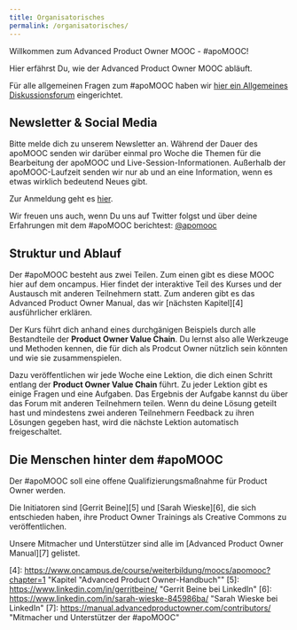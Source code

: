 ```yaml
---
title: Organisatorisches
permalink: /organisatorisches/
---
```


Willkommen zum Advanced Product Owner MOOC - #apoMOOC!

Hier erfährst Du, wie der Advanced Product Owner MOOC abläuft.

Für alle allgemeinen Fragen zum #apoMOOC haben wir [hier ein Allgemeines Diskussionsforum][1] eingerichtet.

## Newsletter & Social Media

Bitte melde dich zu unserem Newsletter an.
Während der Dauer des apoMOOC senden wir darüber einmal pro Woche die Themen für die Bearbeitung der apoMOOC und Live-Session-Informationen.
Außerhalb der apoMOOC-Laufzeit senden wir nur ab und an eine Information, wenn es etwas wirklich bedeutend Neues gibt.

Zur Anmeldung geht es [hier][2].

Wir freuen uns auch, wenn Du uns auf Twitter folgst und über deine Erfahrungen mit dem #apoMOOC berichtest: [@apomooc][3]

## Struktur und Ablauf

Der #apoMOOC besteht aus zwei Teilen.
Zum einen gibt es diese MOOC hier auf dem oncampus.
Hier findet der interaktive Teil des Kurses und der Austausch mit anderen Teilnehmern statt.
Zum anderen gibt es das Advanced Product Owner Manual, das wir [nächsten Kapitel][4] ausführlicher erklären.

Der Kurs führt dich anhand eines durchgänigen Beispiels durch alle Bestandteile der **Product Owner Value Chain**.
Du lernst also alle  Werkzeuge und Methoden kennen, die für dich als Prodcut Owner nützlich sein könnten und wie sie zusammenspielen.

Dazu veröffentlichen wir jede Woche eine Lektion, die dich einen Schritt entlang der **Product Owner Value Chain** führt.
Zu jeder Lektion gibt es einige Fragen und eine Aufgaben.
Das Ergebnis der Aufgabe kannst du über das Forum mit anderen Teilnehmern teilen.
Wenn du deine Lösung geteilt hast und mindestens zwei anderen Teilnehmern Feedback zu ihren Lösungen gegeben hast, wird die nächste Lektion automatisch freigeschaltet.

## Die Menschen hinter dem #apoMOOC

Der #apoMOOC soll eine offene Qualifizierungsmaßnahme für Product Owner werden.

Die Initiatoren sind [Gerrit Beine][5] und [Sarah Wieske][6], die sich entschieden haben, ihre Product Owner Trainings als Creative Commons zu veröffentlichen.

Unsere Mitmacher und Unterstützer sind alle im [Advanced Product Owner Manual][7] gelistet.

[1]:	https://www.oncampus.de/course/weiterbildung/moocs/apomooc/section-0/47546-allgemeines-diskussionsforum-zum-apomooc "Allgemeines Diskussionsforum zum #apoMOOC"
[2]:	https://advancedproductowner.com/newsletter/ "Anmeldung zum Advanced Product Owner MOOC-Newsletter"
[3]:	https://twitter.com/apomooc "#apoMOCC auf Twitter"
[4]:	https://www.oncampus.de/course/weiterbildung/moocs/apomooc?chapter=1 "Kapitel "Advanced Product Owner-Handbuch""
[5]:	https://www.linkedin.com/in/gerritbeine/ "Gerrit Beine bei LinkedIn"
[6]:	https://www.linkedin.com/in/sarah-wieske-845986ba/ "Sarah Wieske bei LinkedIn"
[7]:	https://manual.advancedproductowner.com/contributors/ "Mitmacher und Unterstützer der #apoMOOC"